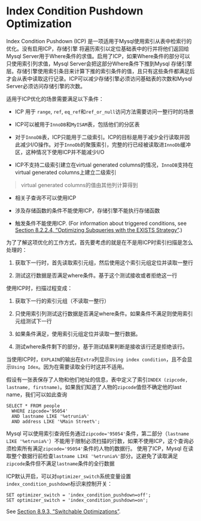 # Index Condition Pushdown Optimization


Index Condition Pushdown (ICP) 是一项适用于Mysql使用索引从表中检索行的优化。没有启用ICP，存储引擎
将遍历索引以定位基础表中的行并将他们返回给Mysql Server用于Where条件的求值。启用了ICP，如果Where条件的部分可以只使用索引列求值，Mysql Server会把这部分Where条件下推到Mysql 存储引擎层。存储引擎使用索引条目来计算下推的索引条件的值，且只有这些条件都满足后才会从表中读取这行记录。ICP可以减少存储引擎必须访问基础表的次数和Mysql Server必须访问存储引擎的次数。


适用于ICP优化的场景需要满足以下条件：
* ICP 用于 `range`, `ref`, `eq_ref`和`ref_or_null`访问方法需要访问一整行时的场景

* ICP可以被用于`InnoDB`和`MyISAM`表，包括他们的分区表

* 对于`InnoDB`表，ICP只能用于二级索引。ICP的目标是用于减少全行读取并因此减少I/O操作。对于`InnoDb`的聚簇索引，完整的行已经被读取进`InnoDb`缓冲区，这种情况下使用ICP并不能减少I/O

* ICP不支持二级索引建立在virtual generated columns的情况，`InnoDB`支持在virtual generated columns上建立二级索引
> virtual generated columns的值由其他列计算得到

* 相关子查询不可以使用ICP

* 涉及存储函数的条件不能使用ICP，存储引擎不能执行存储函数

*  触发条件不能使用ICP. (For information about triggered conditions, see [Section 8.2.2.4, “Optimizing Subqueries with the EXISTS Strategy”](https://dev.mysql.com/doc/refman/5.7/en/subquery-optimization-with-exists.html "8.2.2.4 Optimizing Subqueries with the EXISTS Strategy").)

为了了解这项优化的工作方式，首先要考虑的就是在不是用ICP时索引扫描是怎么处理的：

1. 获取下一行时，首先读取索引元组，然后使用这个索引元组定位并读取一整行

2. 测试这行数据是否满足where条件。基于这个测试接收或者拒绝这一行


使用ICP时，扫描过程变成：
1. 获取下一行的索引元组（不读取一整行）

2. 只使用索引列测试这行数据是否满足where条件。如果条件不满足则使用索引元组测试下一行

3. 如果条件满足，使用索引元组定位并读取一整行数据。

4. 测试where条件剩下的部分，基于测试结果判断是接收该行还是拒绝该行。


当使用ICP时，`EXPLAIN`的输出在`Extra`列显示`Using index condition`，且不会显示`Using Idex`。因为在需要读取全行时这并不适用。

假设有一张表保存了人物和他们地址的信息，表中定义了索引`INDEX (zipcode, lastname, firstname)`。如果我们知道了人物的`zipcode`值但不确定他的last name，我们可以如此查询

```
SELECT * FROM people
  WHERE zipcode='95054'
  AND lastname LIKE '%etrunia%'
  AND address LIKE '%Main Street%';
```

Mysql 可以使用索引查询任务通过`zipcode='95054'`条件，第二部分（`lastname LIKE '%etrunia%'`）不能用于限制必须扫描的行数，如果不使用ICP，这个查询必须检索所有满足`zipcode='95054'`条件的人物的数据行。
使用了ICP，Mysql 在读取整个数据行前检查`lastname LIKE '%etrunia%'`部分。这避免了读取满足`zipcode`条件但不满足`lastname`条件的全行数据


ICP默认开启，可以对`optimizer_switch`系统变量设置`index_condition_pushdown`标识来控制开关：


```
SET optimizer_switch = 'index_condition_pushdown=off';
SET optimizer_switch = 'index_condition_pushdown=on';
```

See [Section 8.9.3, “Switchable Optimizations”](https://dev.mysql.com/doc/refman/5.7/en/switchable-optimizations.html "8.9.3 Switchable Optimizations").